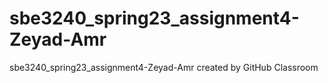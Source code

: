 # sbe3240_spring23_assignment4-Zeyad-Amr
sbe3240_spring23_assignment4-Zeyad-Amr created by GitHub Classroom
